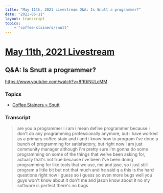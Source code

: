 ```yaml
---
title: "May 11th, 2021 Livestream Q&A: Is Snutt a programmer?"
date: "2021-05-11"
layout: transcript
topics:
    - "coffee-stainers/snutt"
---
```

# [May 11th, 2021 Livestream](../2021-05-11.md)
## Q&A: Is Snutt a programmer?
https://www.youtube.com/watch?v=8fKtiNULcMM

### Topics
* [Coffee Stainers > Snutt](../topics/coffee-stainers/snutt.md)

### Transcript

> are you a programmer i i am i mean define programmer because i don't do any programming professionally anymore, but i have worked as a primary coffee stain and i and i know how to program i've done a bunch of programming for satisfactory, but right now i am just community manager although i'm pretty sure i'm gonna do some programming on some of the things that we've been asking for, actually that's not true because i've been i've been doing programming for like tools that we use, me and jase, so i just still program a little bit but not that much and he said q a this is the hard questions right now i guess so i guess so even more bugs well you guys won't know about it don't me and jason know about it no my software is perfect there's no bugs
